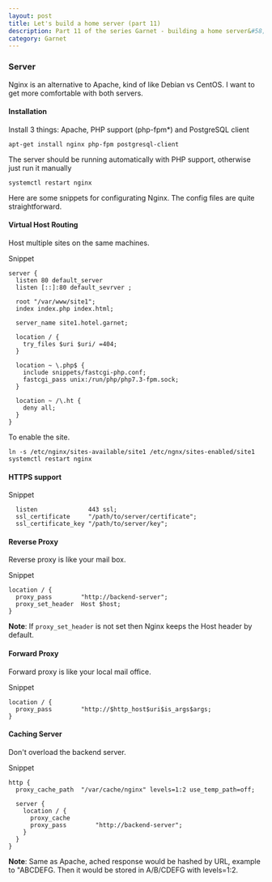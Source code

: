 ```yaml
---
layout: post
title: Let's build a home server (part 11)
description: Part 11 of the series Garnet - building a home server&#58; Hotel (Nginx server)
category: Garnet
---
```


### Server

Nginx is an alternative to Apache, kind of like Debian vs CentOS.
I want to get more comfortable with both servers.

#### Installation

Install 3 things: Apache, PHP support (php-fpm\*) and PostgreSQL client
```
apt-get install nginx php-fpm postgresql-client
```

The server should be running automatically with PHP support, otherwise just run it manually
```
systemctl restart nginx
```

Here are some snippets for configurating Nginx.
The config files are quite straightforward.

#### Virtual Host Routing

Host multiple sites on the same machines.

Snippet
```
server {
  listen 80 default_server
  listen [::]:80 default_sevrver ;

  root "/var/www/site1";
  index index.php index.html;

  server_name site1.hotel.garnet;

  location / {
    try_files $uri $uri/ =404;
  }

  location ~ \.php$ {
    include snippets/fastcgi-php.conf;
    fastcgi_pass unix:/run/php/php7.3-fpm.sock;
  }
  
  location ~ /\.ht {
    deny all;
  }
}
```

To enable the site.
```
ln -s /etc/nginx/sites-available/site1 /etc/ngnx/sites-enabled/site1
systemctl restart nginx
```

#### HTTPS support

Snippet
```
  listen              443 ssl;
  ssl_certificate     "/path/to/server/certificate";
  ssl_certificate_key "/path/to/server/key";
```

#### Reverse Proxy

Reverse proxy is like your mail box.

Snippet
```
location / {
  proxy_pass        "http://backend-server";
  proxy_set_header  Host $host;
}
```

**Note**: If `proxy_set_header` is not set then Nginx keeps the Host header by default.

#### Forward Proxy

Forward proxy is like your local mail office.

Snippet
```
location / {
  proxy_pass        "http://$http_host$uri$is_args$args;
}
```

#### Caching Server

Don't overload the backend server.

Snippet
```
http {
  proxy_cache_path  "/var/cache/nginx" levels=1:2 use_temp_path=off;

  server {
    location / {
      proxy_cache
      proxy_pass        "http://backend-server";
    }
  }
}
```

**Note**: Same as Apache, ached response would be hashed by URL, example to "ABCDEFG.
Then it would be stored in A/B/CDEFG with levels=1:2.
